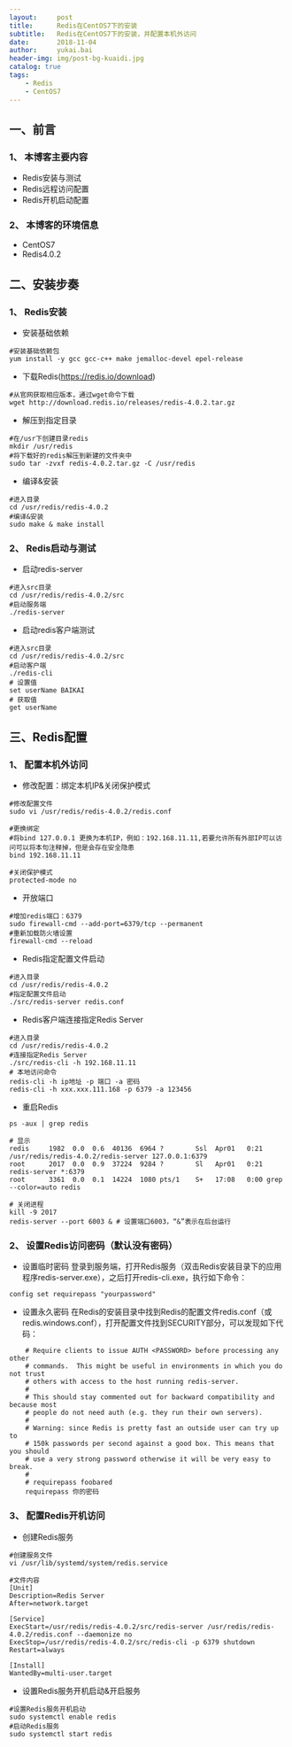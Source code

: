 ```yaml
---
layout:     post
title:      Redis在CentOS7下的安装
subtitle:   Redis在CentOS7下的安装，并配置本机外访问
date:       2018-11-04
author:     yukai.bai
header-img: img/post-bg-kuaidi.jpg
catalog: true
tags:
    - Redis
    - CentOS7
---
```


## 一、前言

### 1、 本博客主要内容
* Redis安装与测试
* Redis远程访问配置
* Redis开机启动配置

### 2、 本博客的环境信息
* CentOS7
* Redis4.0.2

## 二、安装步奏

### 1、 Redis安装
* 安装基础依赖

```
#安装基础依赖包
yum install -y gcc gcc-c++ make jemalloc-devel epel-release
```

* 下载Redis(https://redis.io/download)

```
#从官网获取相应版本，通过wget命令下载
wget http://download.redis.io/releases/redis-4.0.2.tar.gz
```

* 解压到指定目录

```
#在/usr下创建目录redis
mkdir /usr/redis
#将下载好的redis解压到新建的文件夹中
sudo tar -zvxf redis-4.0.2.tar.gz -C /usr/redis
```

* 编译&安装

```
#进入目录
cd /usr/redis/redis-4.0.2
#编译&安装
sudo make & make install
``` 

### 2、 Redis启动与测试

* 启动redis-server

```
#进入src目录
cd /usr/redis/redis-4.0.2/src
#启动服务端
./redis-server
```

* 启动redis客户端测试

```
#进入src目录
cd /usr/redis/redis-4.0.2/src
#启动客户端
./redis-cli
# 设置值
set userName BAIKAI
# 获取值
get userName
```

## 三、Redis配置

### 1、 配置本机外访问

* 修改配置：绑定本机IP&关闭保护模式

```
#修改配置文件
sudo vi /usr/redis/redis-4.0.2/redis.conf

#更换绑定
#将bind 127.0.0.1 更换为本机IP，例如：192.168.11.11,若要允许所有外部IP可以访问可以将本句注释掉，但是会存在安全隐患
bind 192.168.11.11

#关闭保护模式
protected-mode no
```

* 开放端口

```
#增加redis端口：6379
sudo firewall-cmd --add-port=6379/tcp --permanent
#重新加载防火墙设置
firewall-cmd --reload
```

* Redis指定配置文件启动

```
#进入目录
cd /usr/redis/redis-4.0.2
#指定配置文件启动
./src/redis-server redis.conf
```

* Redis客户端连接指定Redis Server

```
#进入目录
cd /usr/redis/redis-4.0.2
#连接指定Redis Server
./src/redis-cli -h 192.168.11.11
# 本地访问命令 
redis-cli -h ip地址 -p 端口 -a 密码
redis-cli -h xxx.xxx.111.168 -p 6379 -a 123456
```

* 重启Redis

```
ps -aux | grep redis

# 显示
redis     1982  0.0  0.6  40136  6964 ?        Ssl  Apr01   0:21 /usr/redis/redis-4.0.2/redis-server 127.0.0.1:6379
root      2017  0.0  0.9  37224  9284 ?        Sl   Apr01   0:21 redis-server *:6379
root      3361  0.0  0.1  14224  1080 pts/1    S+   17:08   0:00 grep --color=auto redis

# 关闭进程
kill -9 2017
redis-server --port 6003 & # 设置端口6003，“&”表示在后台运行
```

### 2、 设置Redis访问密码（默认没有密码）

* 设置临时密码
  登录到服务端，打开Redis服务（双击Redis安装目录下的应用程序redis-server.exe），之后打开redis-cli.exe，执行如下命令：
```
config set requirepass "yourpassword"
```

* 设置永久密码
  在Redis的安装目录中找到Redis的配置文件redis.conf（或redis.windows.conf），打开配置文件找到SECURITY部分，可以发现如下代码：

```
    # Require clients to issue AUTH <PASSWORD> before processing any other
    # commands.  This might be useful in environments in which you do not trust
    # others with access to the host running redis-server.
    #
    # This should stay commented out for backward compatibility and because most
    # people do not need auth (e.g. they run their own servers).
    #
    # Warning: since Redis is pretty fast an outside user can try up to
    # 150k passwords per second against a good box. This means that you should
    # use a very strong password otherwise it will be very easy to break.
    #
    # requirepass foobared
    requirepass 你的密码
```

### 3、 配置Redis开机访问
* 创建Redis服务

```
#创建服务文件
vi /usr/lib/systemd/system/redis.service

#文件内容
[Unit]
Description=Redis Server
After=network.target

[Service]
ExecStart=/usr/redis/redis-4.0.2/src/redis-server /usr/redis/redis-4.0.2/redis.conf --daemonize no
ExecStop=/usr/redis/redis-4.0.2/src/redis-cli -p 6379 shutdown
Restart=always

[Install]
WantedBy=multi-user.target
```

* 设置Redis服务开机启动&开启服务

```
#设置Redis服务开机启动
sudo systemctl enable redis
#启动Redis服务
sudo systemctl start redis
```

